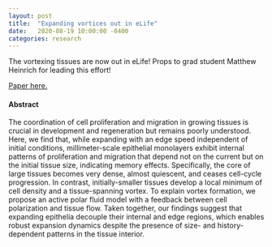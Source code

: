 ```yaml
---
layout: post
title:  "Expanding vortices out in eLife"
date:   2020-08-19 10:00:00 -0400
categories: research
---
```


The vortexing tissues are now out in eLife! Props to grad student Matthew Heinrich for leading this effort!

[Paper here.](https://elifesciences.org/articles/58945)

#### Abstract

The coordination of cell proliferation and migration in growing tissues is crucial in development and regeneration but remains poorly understood. Here, we find that, while expanding with an edge speed independent of initial conditions, millimeter-scale epithelial monolayers exhibit internal patterns of proliferation and migration that depend not on the current but on the initial tissue size, indicating memory effects. Specifically, the core of large tissues becomes very dense, almost quiescent, and ceases cell-cycle progression. In contrast, initially-smaller tissues develop a local minimum of cell density and a tissue-spanning vortex. To explain vortex formation, we propose an active polar fluid model with a feedback between cell polarization and tissue flow. Taken together, our findings suggest that expanding epithelia decouple their internal and edge regions, which enables robust expansion dynamics despite the presence of size- and history-dependent patterns in the tissue interior.